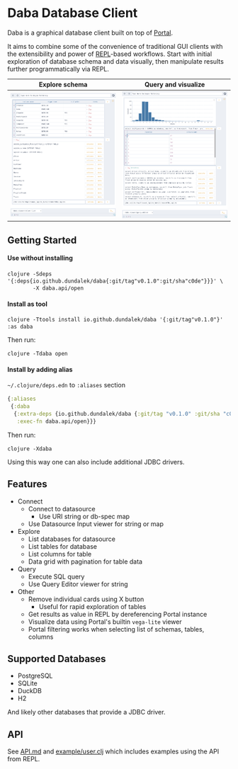 # Daba Database Client

Daba is a graphical database client built on top of [Portal](https://github.com/djblue/portal).

It aims to combine some of the convenience of traditional GUI clients with the extensibility and power of [REPL](https://clojure.org/guides/repl/introduction)-based workflows.
Start with initial exploration of database schema and data visually, then manipulate results further programmatically via REPL.

| Explore schema | Query and visualize |
| - | - |
| ![Explore schema](doc/img/demo1.png) | ![Query and visualize](doc/img/demo2.png) |

## Getting Started

#### Use without installing

```
clojure -Sdeps '{:deps{io.github.dundalek/daba{:git/tag"v0.1.0":git/sha"c0de"}}}' \
        -X daba.api/open
```

<!--
```
clojure -Sdeps '{:deps{io.github.dundalek/daba{:mvn/version"0.1.0"}}}' -X daba.api/open 
```

```
clojure -Sdeps '{:deps{io.github.dundalek/daba-cli{:mvn/version"0.1.0"}}}' -X daba.api/open 
```
-->

#### Install as tool

```
clojure -Ttools install io.github.dundalek/daba '{:git/tag"v0.1.0"}' :as daba
```

<!--
```
clojure -Ttools install-latest :lib io.github.dundalek/daba :as daba
```

Getting error: "Namespace clojure.tools.tools.api loaded but function not found: install-latest"

would it be possible to omit `:as`?
```
clojure -Ttools install-latest :lib io.github.dundalek/daba
```
-->

Then run:

```
clojure -Tdaba open
````

#### Install by adding alias

`~/.clojure/deps.edn` to `:aliases` section

```clojure
{:aliases
 {:daba
  {:extra-deps {io.github.dundalek/daba {:git/tag "v0.1.0" :git/sha "c0de"}}
   :exec-fn daba.api/open}}}
```

Then run:
```
clojure -Xdaba
```

Using this way one can also include additional JDBC drivers.

## Features

- Connect
  - Connect to datasource
    - Use URI string or db-spec map
  - Use Datasource Input viewer for string or map
- Explore
  - List databases for datasource
  - List tables for database
  - List columns for table
  - Data grid with pagination for table data
- Query
  - Execute SQL query
  - Use Query Editor viewer for string
- Other
  - Remove individual cards using X button
    - Useful for rapid exploration of tables
  - Get results as value in REPL by dereferencing Portal instance
  - Visualize data using Portal's builtin `vega-lite` viewer
  - Portal filtering works when selecting list of schemas, tables, columns

## Supported Databases

- PostgreSQL
- SQLite
- DuckDB
- H2

And likely other databases that provide a JDBC driver.

## API

See [API.md](doc/API.md) and [example/user.clj](example/user.clj) which includes examples using the API from REPL.
